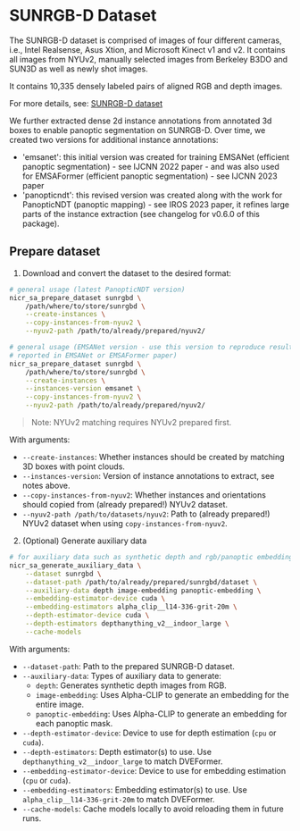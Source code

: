 # SUNRGB-D Dataset

The SUNRGB-D dataset is comprised of images of four different cameras, i.e.,
Intel Realsense, Asus Xtion, and Microsoft Kinect v1 and v2.
It contains all images from NYUv2, manually selected images from Berkeley
B3DO and SUN3D as well as newly shot images.

It contains 10,335 densely labeled pairs of aligned RGB and depth images.

For more details, see: [SUNRGB-D dataset](https://rgbd.cs.princeton.edu/)

We further extracted dense 2d instance annotations from annotated 3d boxes to 
enable panoptic segmentation on SUNRGB-D. Over time, we created two versions 
for additional instance annotations:
- 'emsanet': this initial version was created for training EMSANet (efficient 
  panoptic segmentation) - see IJCNN 2022 paper - and was also used for 
  EMSAFormer (efficient panoptic segmentation) - see IJCNN 2023 paper
- 'panopticndt': this revised version was created along with the work for 
  PanopticNDT (panoptic mapping) - see IROS 2023 paper, it refines large parts 
  of the instance extraction (see changelog for v0.6.0 of this package).


## Prepare dataset
1. Download and convert the dataset to the desired format:

  ```bash
  # general usage (latest PanopticNDT version)
  nicr_sa_prepare_dataset sunrgbd \
      /path/where/to/store/sunrgbd \
      --create-instances \
      --copy-instances-from-nyuv2 \
      --nyuv2-path /path/to/already/prepared/nyuv2/

  # general usage (EMSANet version - use this version to reproduce results 
  # reported in EMSANet or EMSAFormer paper)
  nicr_sa_prepare_dataset sunrgbd \
      /path/where/to/store/sunrgbd \
      --create-instances \
      --instances-version emsanet \
      --copy-instances-from-nyuv2 \
      --nyuv2-path /path/to/already/prepared/nyuv2/
  ```
  > Note: NYUv2 matching requires NYUv2 prepared first.

  With arguments:
  - `--create-instances`:
    Whether instances should be created by matching 3D boxes with point clouds.
  - `--instances-version`:
    Version of instance annotations to extract, see notes above.
  - `--copy-instances-from-nyuv2`:
    Whether instances and orientations should copied from (already prepared!) 
    NYUv2 dataset.
  - `--nyuv2-path /path/to/datasets/nyuv2`:
    Path to (already prepared!) NYUv2 dataset when using 
    `copy-instances-from-nyuv2`.

2. (Optional) Generate auxiliary data
  ```bash
  # for auxiliary data such as synthetic depth and rgb/panoptic embeddings
  nicr_sa_generate_auxiliary_data \
      --dataset sunrgbd \
      --dataset-path /path/to/already/prepared/sunrgbd/dataset \
      --auxiliary-data depth image-embedding panoptic-embedding \
      --embedding-estimator-device cuda \
      --embedding-estimators alpha_clip__l14-336-grit-20m \
      --depth-estimator-device cuda \
      --depth-estimators depthanything_v2__indoor_large \
      --cache-models
  ```

  With arguments:
  - `--dataset-path`:
    Path to the prepared SUNRGB-D dataset.
  - `--auxiliary-data`:
    Types of auxiliary data to generate:
      - `depth`: Generates synthetic depth images from RGB.
      - `image-embedding`: Uses Alpha-CLIP to generate an embedding for the entire image.
      - `panoptic-embedding`: Uses Alpha-CLIP to generate an embedding for each panoptic mask.
  - `--depth-estimator-device`:
    Device to use for depth estimation (`cpu` or `cuda`).
  - `--depth-estimators`:
    Depth estimator(s) to use. Use `depthanything_v2__indoor_large` to match DVEFormer.
  - `--embedding-estimator-device`:
    Device to use for embedding estimation (`cpu` or `cuda`).
  - `--embedding-estimators`:
    Embedding estimator(s) to use. Use `alpha_clip__l14-336-grit-20m` to match DVEFormer.
  - `--cache-models`:
    Cache models locally to avoid reloading them in future runs.
